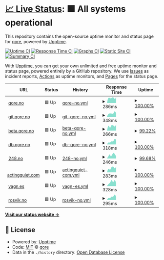 # [📈 Live Status](https://qoreHQ.github.io/uptime): <!--live status--> **🟩 All systems operational**

This repository contains the open-source uptime monitor and status page for [qore](https://qore.no), powered by [Upptime](https://github.com/upptime/upptime).

[![Uptime CI](https://github.com/qoreHQ/uptime/workflows/Uptime%20CI/badge.svg)](https://github.com/qoreHQ/uptime/actions?query=workflow%3A%22Uptime+CI%22)
[![Response Time CI](https://github.com/qoreHQ/uptime/workflows/Response%20Time%20CI/badge.svg)](https://github.com/qoreHQ/uptime/actions?query=workflow%3A%22Response+Time+CI%22)
[![Graphs CI](https://github.com/qoreHQ/uptime/workflows/Graphs%20CI/badge.svg)](https://github.com/qoreHQ/uptime/actions?query=workflow%3A%22Graphs+CI%22)
[![Static Site CI](https://github.com/qoreHQ/uptime/workflows/Static%20Site%20CI/badge.svg)](https://github.com/qoreHQ/uptime/actions?query=workflow%3A%22Static+Site+CI%22)
[![Summary CI](https://github.com/qoreHQ/uptime/workflows/Summary%20CI/badge.svg)](https://github.com/qoreHQ/uptime/actions?query=workflow%3A%22Summary+CI%22)

With [Upptime](https://upptime.js.org), you can get your own unlimited and free uptime monitor and status page, powered entirely by a GitHub repository. We use [Issues](https://github.com/qoreHQ/uptime/issues) as incident reports, [Actions](https://github.com/qoreHQ/uptime/actions) as uptime monitors, and [Pages](https://qoreHQ.github.io/uptime) for the status page.

<!--start: status pages-->
<!-- This summary is generated by Upptime (https://github.com/upptime/upptime) -->
<!-- Do not edit this manually, your changes will be overwritten -->
<!-- prettier-ignore -->
| URL | Status | History | Response Time | Uptime |
| --- | ------ | ------- | ------------- | ------ |
| <img alt="" src="https://favicons.githubusercontent.com/qore.no" height="13"> [qore.no](https://qore.no) | 🟩 Up | [qore-no.yml](https://github.com/qoreHQ/uptime/commits/HEAD/history/qore-no.yml) | <details><summary><img alt="Response time graph" src="./graphs/qore-no/response-time-week.png" height="20"> 286ms</summary><br><a href="https://qoreHQ.github.io/uptime/history/qore-no"><img alt="Response time 286" src="https://img.shields.io/endpoint?url=https%3A%2F%2Fraw.githubusercontent.com%2FqoreHQ%2Fuptime%2FHEAD%2Fapi%2Fqore-no%2Fresponse-time.json"></a><br><a href="https://qoreHQ.github.io/uptime/history/qore-no"><img alt="24-hour response time 345" src="https://img.shields.io/endpoint?url=https%3A%2F%2Fraw.githubusercontent.com%2FqoreHQ%2Fuptime%2FHEAD%2Fapi%2Fqore-no%2Fresponse-time-day.json"></a><br><a href="https://qoreHQ.github.io/uptime/history/qore-no"><img alt="7-day response time 286" src="https://img.shields.io/endpoint?url=https%3A%2F%2Fraw.githubusercontent.com%2FqoreHQ%2Fuptime%2FHEAD%2Fapi%2Fqore-no%2Fresponse-time-week.json"></a><br><a href="https://qoreHQ.github.io/uptime/history/qore-no"><img alt="30-day response time 286" src="https://img.shields.io/endpoint?url=https%3A%2F%2Fraw.githubusercontent.com%2FqoreHQ%2Fuptime%2FHEAD%2Fapi%2Fqore-no%2Fresponse-time-month.json"></a><br><a href="https://qoreHQ.github.io/uptime/history/qore-no"><img alt="1-year response time 286" src="https://img.shields.io/endpoint?url=https%3A%2F%2Fraw.githubusercontent.com%2FqoreHQ%2Fuptime%2FHEAD%2Fapi%2Fqore-no%2Fresponse-time-year.json"></a></details> | <details><summary><a href="https://qoreHQ.github.io/uptime/history/qore-no">100.00%</a></summary><a href="https://qoreHQ.github.io/uptime/history/qore-no"><img alt="All-time uptime 100.00%" src="https://img.shields.io/endpoint?url=https%3A%2F%2Fraw.githubusercontent.com%2FqoreHQ%2Fuptime%2FHEAD%2Fapi%2Fqore-no%2Fuptime.json"></a><br><a href="https://qoreHQ.github.io/uptime/history/qore-no"><img alt="24-hour uptime 100.00%" src="https://img.shields.io/endpoint?url=https%3A%2F%2Fraw.githubusercontent.com%2FqoreHQ%2Fuptime%2FHEAD%2Fapi%2Fqore-no%2Fuptime-day.json"></a><br><a href="https://qoreHQ.github.io/uptime/history/qore-no"><img alt="7-day uptime 100.00%" src="https://img.shields.io/endpoint?url=https%3A%2F%2Fraw.githubusercontent.com%2FqoreHQ%2Fuptime%2FHEAD%2Fapi%2Fqore-no%2Fuptime-week.json"></a><br><a href="https://qoreHQ.github.io/uptime/history/qore-no"><img alt="30-day uptime 100.00%" src="https://img.shields.io/endpoint?url=https%3A%2F%2Fraw.githubusercontent.com%2FqoreHQ%2Fuptime%2FHEAD%2Fapi%2Fqore-no%2Fuptime-month.json"></a><br><a href="https://qoreHQ.github.io/uptime/history/qore-no"><img alt="1-year uptime 100.00%" src="https://img.shields.io/endpoint?url=https%3A%2F%2Fraw.githubusercontent.com%2FqoreHQ%2Fuptime%2FHEAD%2Fapi%2Fqore-no%2Fuptime-year.json"></a></details>
| <img alt="" src="https://favicons.githubusercontent.com/git.qore.no" height="13"> [git.qore.no](https://git.qore.no) | 🟩 Up | [git-qore-no.yml](https://github.com/qoreHQ/uptime/commits/HEAD/history/git-qore-no.yml) | <details><summary><img alt="Response time graph" src="./graphs/git-qore-no/response-time-week.png" height="20"> 348ms</summary><br><a href="https://qoreHQ.github.io/uptime/history/git-qore-no"><img alt="Response time 348" src="https://img.shields.io/endpoint?url=https%3A%2F%2Fraw.githubusercontent.com%2FqoreHQ%2Fuptime%2FHEAD%2Fapi%2Fgit-qore-no%2Fresponse-time.json"></a><br><a href="https://qoreHQ.github.io/uptime/history/git-qore-no"><img alt="24-hour response time 354" src="https://img.shields.io/endpoint?url=https%3A%2F%2Fraw.githubusercontent.com%2FqoreHQ%2Fuptime%2FHEAD%2Fapi%2Fgit-qore-no%2Fresponse-time-day.json"></a><br><a href="https://qoreHQ.github.io/uptime/history/git-qore-no"><img alt="7-day response time 348" src="https://img.shields.io/endpoint?url=https%3A%2F%2Fraw.githubusercontent.com%2FqoreHQ%2Fuptime%2FHEAD%2Fapi%2Fgit-qore-no%2Fresponse-time-week.json"></a><br><a href="https://qoreHQ.github.io/uptime/history/git-qore-no"><img alt="30-day response time 348" src="https://img.shields.io/endpoint?url=https%3A%2F%2Fraw.githubusercontent.com%2FqoreHQ%2Fuptime%2FHEAD%2Fapi%2Fgit-qore-no%2Fresponse-time-month.json"></a><br><a href="https://qoreHQ.github.io/uptime/history/git-qore-no"><img alt="1-year response time 348" src="https://img.shields.io/endpoint?url=https%3A%2F%2Fraw.githubusercontent.com%2FqoreHQ%2Fuptime%2FHEAD%2Fapi%2Fgit-qore-no%2Fresponse-time-year.json"></a></details> | <details><summary><a href="https://qoreHQ.github.io/uptime/history/git-qore-no">100.00%</a></summary><a href="https://qoreHQ.github.io/uptime/history/git-qore-no"><img alt="All-time uptime 100.00%" src="https://img.shields.io/endpoint?url=https%3A%2F%2Fraw.githubusercontent.com%2FqoreHQ%2Fuptime%2FHEAD%2Fapi%2Fgit-qore-no%2Fuptime.json"></a><br><a href="https://qoreHQ.github.io/uptime/history/git-qore-no"><img alt="24-hour uptime 100.00%" src="https://img.shields.io/endpoint?url=https%3A%2F%2Fraw.githubusercontent.com%2FqoreHQ%2Fuptime%2FHEAD%2Fapi%2Fgit-qore-no%2Fuptime-day.json"></a><br><a href="https://qoreHQ.github.io/uptime/history/git-qore-no"><img alt="7-day uptime 100.00%" src="https://img.shields.io/endpoint?url=https%3A%2F%2Fraw.githubusercontent.com%2FqoreHQ%2Fuptime%2FHEAD%2Fapi%2Fgit-qore-no%2Fuptime-week.json"></a><br><a href="https://qoreHQ.github.io/uptime/history/git-qore-no"><img alt="30-day uptime 100.00%" src="https://img.shields.io/endpoint?url=https%3A%2F%2Fraw.githubusercontent.com%2FqoreHQ%2Fuptime%2FHEAD%2Fapi%2Fgit-qore-no%2Fuptime-month.json"></a><br><a href="https://qoreHQ.github.io/uptime/history/git-qore-no"><img alt="1-year uptime 100.00%" src="https://img.shields.io/endpoint?url=https%3A%2F%2Fraw.githubusercontent.com%2FqoreHQ%2Fuptime%2FHEAD%2Fapi%2Fgit-qore-no%2Fuptime-year.json"></a></details>
| <img alt="" src="https://favicons.githubusercontent.com/beta.qore.no" height="13"> [beta.qore.no](https://beta.qore.no) | 🟩 Up | [beta-qore-no.yml](https://github.com/qoreHQ/uptime/commits/HEAD/history/beta-qore-no.yml) | <details><summary><img alt="Response time graph" src="./graphs/beta-qore-no/response-time-week.png" height="20"> 266ms</summary><br><a href="https://qoreHQ.github.io/uptime/history/beta-qore-no"><img alt="Response time 266" src="https://img.shields.io/endpoint?url=https%3A%2F%2Fraw.githubusercontent.com%2FqoreHQ%2Fuptime%2FHEAD%2Fapi%2Fbeta-qore-no%2Fresponse-time.json"></a><br><a href="https://qoreHQ.github.io/uptime/history/beta-qore-no"><img alt="24-hour response time 335" src="https://img.shields.io/endpoint?url=https%3A%2F%2Fraw.githubusercontent.com%2FqoreHQ%2Fuptime%2FHEAD%2Fapi%2Fbeta-qore-no%2Fresponse-time-day.json"></a><br><a href="https://qoreHQ.github.io/uptime/history/beta-qore-no"><img alt="7-day response time 266" src="https://img.shields.io/endpoint?url=https%3A%2F%2Fraw.githubusercontent.com%2FqoreHQ%2Fuptime%2FHEAD%2Fapi%2Fbeta-qore-no%2Fresponse-time-week.json"></a><br><a href="https://qoreHQ.github.io/uptime/history/beta-qore-no"><img alt="30-day response time 266" src="https://img.shields.io/endpoint?url=https%3A%2F%2Fraw.githubusercontent.com%2FqoreHQ%2Fuptime%2FHEAD%2Fapi%2Fbeta-qore-no%2Fresponse-time-month.json"></a><br><a href="https://qoreHQ.github.io/uptime/history/beta-qore-no"><img alt="1-year response time 266" src="https://img.shields.io/endpoint?url=https%3A%2F%2Fraw.githubusercontent.com%2FqoreHQ%2Fuptime%2FHEAD%2Fapi%2Fbeta-qore-no%2Fresponse-time-year.json"></a></details> | <details><summary><a href="https://qoreHQ.github.io/uptime/history/beta-qore-no">99.22%</a></summary><a href="https://qoreHQ.github.io/uptime/history/beta-qore-no"><img alt="All-time uptime 99.22%" src="https://img.shields.io/endpoint?url=https%3A%2F%2Fraw.githubusercontent.com%2FqoreHQ%2Fuptime%2FHEAD%2Fapi%2Fbeta-qore-no%2Fuptime.json"></a><br><a href="https://qoreHQ.github.io/uptime/history/beta-qore-no"><img alt="24-hour uptime 100.00%" src="https://img.shields.io/endpoint?url=https%3A%2F%2Fraw.githubusercontent.com%2FqoreHQ%2Fuptime%2FHEAD%2Fapi%2Fbeta-qore-no%2Fuptime-day.json"></a><br><a href="https://qoreHQ.github.io/uptime/history/beta-qore-no"><img alt="7-day uptime 99.22%" src="https://img.shields.io/endpoint?url=https%3A%2F%2Fraw.githubusercontent.com%2FqoreHQ%2Fuptime%2FHEAD%2Fapi%2Fbeta-qore-no%2Fuptime-week.json"></a><br><a href="https://qoreHQ.github.io/uptime/history/beta-qore-no"><img alt="30-day uptime 99.22%" src="https://img.shields.io/endpoint?url=https%3A%2F%2Fraw.githubusercontent.com%2FqoreHQ%2Fuptime%2FHEAD%2Fapi%2Fbeta-qore-no%2Fuptime-month.json"></a><br><a href="https://qoreHQ.github.io/uptime/history/beta-qore-no"><img alt="1-year uptime 99.22%" src="https://img.shields.io/endpoint?url=https%3A%2F%2Fraw.githubusercontent.com%2FqoreHQ%2Fuptime%2FHEAD%2Fapi%2Fbeta-qore-no%2Fuptime-year.json"></a></details>
| <img alt="" src="https://favicons.githubusercontent.com/db.qore.no" height="13"> [db.qore.no](https://db.qore.no) | 🟩 Up | [db-qore-no.yml](https://github.com/qoreHQ/uptime/commits/HEAD/history/db-qore-no.yml) | <details><summary><img alt="Response time graph" src="./graphs/db-qore-no/response-time-week.png" height="20"> 318ms</summary><br><a href="https://qoreHQ.github.io/uptime/history/db-qore-no"><img alt="Response time 318" src="https://img.shields.io/endpoint?url=https%3A%2F%2Fraw.githubusercontent.com%2FqoreHQ%2Fuptime%2FHEAD%2Fapi%2Fdb-qore-no%2Fresponse-time.json"></a><br><a href="https://qoreHQ.github.io/uptime/history/db-qore-no"><img alt="24-hour response time 449" src="https://img.shields.io/endpoint?url=https%3A%2F%2Fraw.githubusercontent.com%2FqoreHQ%2Fuptime%2FHEAD%2Fapi%2Fdb-qore-no%2Fresponse-time-day.json"></a><br><a href="https://qoreHQ.github.io/uptime/history/db-qore-no"><img alt="7-day response time 318" src="https://img.shields.io/endpoint?url=https%3A%2F%2Fraw.githubusercontent.com%2FqoreHQ%2Fuptime%2FHEAD%2Fapi%2Fdb-qore-no%2Fresponse-time-week.json"></a><br><a href="https://qoreHQ.github.io/uptime/history/db-qore-no"><img alt="30-day response time 318" src="https://img.shields.io/endpoint?url=https%3A%2F%2Fraw.githubusercontent.com%2FqoreHQ%2Fuptime%2FHEAD%2Fapi%2Fdb-qore-no%2Fresponse-time-month.json"></a><br><a href="https://qoreHQ.github.io/uptime/history/db-qore-no"><img alt="1-year response time 318" src="https://img.shields.io/endpoint?url=https%3A%2F%2Fraw.githubusercontent.com%2FqoreHQ%2Fuptime%2FHEAD%2Fapi%2Fdb-qore-no%2Fresponse-time-year.json"></a></details> | <details><summary><a href="https://qoreHQ.github.io/uptime/history/db-qore-no">100.00%</a></summary><a href="https://qoreHQ.github.io/uptime/history/db-qore-no"><img alt="All-time uptime 100.00%" src="https://img.shields.io/endpoint?url=https%3A%2F%2Fraw.githubusercontent.com%2FqoreHQ%2Fuptime%2FHEAD%2Fapi%2Fdb-qore-no%2Fuptime.json"></a><br><a href="https://qoreHQ.github.io/uptime/history/db-qore-no"><img alt="24-hour uptime 100.00%" src="https://img.shields.io/endpoint?url=https%3A%2F%2Fraw.githubusercontent.com%2FqoreHQ%2Fuptime%2FHEAD%2Fapi%2Fdb-qore-no%2Fuptime-day.json"></a><br><a href="https://qoreHQ.github.io/uptime/history/db-qore-no"><img alt="7-day uptime 100.00%" src="https://img.shields.io/endpoint?url=https%3A%2F%2Fraw.githubusercontent.com%2FqoreHQ%2Fuptime%2FHEAD%2Fapi%2Fdb-qore-no%2Fuptime-week.json"></a><br><a href="https://qoreHQ.github.io/uptime/history/db-qore-no"><img alt="30-day uptime 100.00%" src="https://img.shields.io/endpoint?url=https%3A%2F%2Fraw.githubusercontent.com%2FqoreHQ%2Fuptime%2FHEAD%2Fapi%2Fdb-qore-no%2Fuptime-month.json"></a><br><a href="https://qoreHQ.github.io/uptime/history/db-qore-no"><img alt="1-year uptime 100.00%" src="https://img.shields.io/endpoint?url=https%3A%2F%2Fraw.githubusercontent.com%2FqoreHQ%2Fuptime%2FHEAD%2Fapi%2Fdb-qore-no%2Fuptime-year.json"></a></details>
| <img alt="" src="https://favicons.githubusercontent.com/248.no" height="13"> [248.no](https://248.no) | 🟩 Up | [248-no.yml](https://github.com/qoreHQ/uptime/commits/HEAD/history/248-no.yml) | <details><summary><img alt="Response time graph" src="./graphs/248-no/response-time-week.png" height="20"> 246ms</summary><br><a href="https://qoreHQ.github.io/uptime/history/248-no"><img alt="Response time 246" src="https://img.shields.io/endpoint?url=https%3A%2F%2Fraw.githubusercontent.com%2FqoreHQ%2Fuptime%2FHEAD%2Fapi%2F248-no%2Fresponse-time.json"></a><br><a href="https://qoreHQ.github.io/uptime/history/248-no"><img alt="24-hour response time 148" src="https://img.shields.io/endpoint?url=https%3A%2F%2Fraw.githubusercontent.com%2FqoreHQ%2Fuptime%2FHEAD%2Fapi%2F248-no%2Fresponse-time-day.json"></a><br><a href="https://qoreHQ.github.io/uptime/history/248-no"><img alt="7-day response time 246" src="https://img.shields.io/endpoint?url=https%3A%2F%2Fraw.githubusercontent.com%2FqoreHQ%2Fuptime%2FHEAD%2Fapi%2F248-no%2Fresponse-time-week.json"></a><br><a href="https://qoreHQ.github.io/uptime/history/248-no"><img alt="30-day response time 246" src="https://img.shields.io/endpoint?url=https%3A%2F%2Fraw.githubusercontent.com%2FqoreHQ%2Fuptime%2FHEAD%2Fapi%2F248-no%2Fresponse-time-month.json"></a><br><a href="https://qoreHQ.github.io/uptime/history/248-no"><img alt="1-year response time 246" src="https://img.shields.io/endpoint?url=https%3A%2F%2Fraw.githubusercontent.com%2FqoreHQ%2Fuptime%2FHEAD%2Fapi%2F248-no%2Fresponse-time-year.json"></a></details> | <details><summary><a href="https://qoreHQ.github.io/uptime/history/248-no">99.68%</a></summary><a href="https://qoreHQ.github.io/uptime/history/248-no"><img alt="All-time uptime 99.68%" src="https://img.shields.io/endpoint?url=https%3A%2F%2Fraw.githubusercontent.com%2FqoreHQ%2Fuptime%2FHEAD%2Fapi%2F248-no%2Fuptime.json"></a><br><a href="https://qoreHQ.github.io/uptime/history/248-no"><img alt="24-hour uptime 100.00%" src="https://img.shields.io/endpoint?url=https%3A%2F%2Fraw.githubusercontent.com%2FqoreHQ%2Fuptime%2FHEAD%2Fapi%2F248-no%2Fuptime-day.json"></a><br><a href="https://qoreHQ.github.io/uptime/history/248-no"><img alt="7-day uptime 99.68%" src="https://img.shields.io/endpoint?url=https%3A%2F%2Fraw.githubusercontent.com%2FqoreHQ%2Fuptime%2FHEAD%2Fapi%2F248-no%2Fuptime-week.json"></a><br><a href="https://qoreHQ.github.io/uptime/history/248-no"><img alt="30-day uptime 99.68%" src="https://img.shields.io/endpoint?url=https%3A%2F%2Fraw.githubusercontent.com%2FqoreHQ%2Fuptime%2FHEAD%2Fapi%2F248-no%2Fuptime-month.json"></a><br><a href="https://qoreHQ.github.io/uptime/history/248-no"><img alt="1-year uptime 99.68%" src="https://img.shields.io/endpoint?url=https%3A%2F%2Fraw.githubusercontent.com%2FqoreHQ%2Fuptime%2FHEAD%2Fapi%2F248-no%2Fuptime-year.json"></a></details>
| <img alt="" src="https://favicons.githubusercontent.com/actingquiet.com" height="13"> [actingquiet.com](https://actingquiet.com) | 🟩 Up | [actingquiet-com.yml](https://github.com/qoreHQ/uptime/commits/HEAD/history/actingquiet-com.yml) | <details><summary><img alt="Response time graph" src="./graphs/actingquiet-com/response-time-week.png" height="20"> 283ms</summary><br><a href="https://qoreHQ.github.io/uptime/history/actingquiet-com"><img alt="Response time 283" src="https://img.shields.io/endpoint?url=https%3A%2F%2Fraw.githubusercontent.com%2FqoreHQ%2Fuptime%2FHEAD%2Fapi%2Factingquiet-com%2Fresponse-time.json"></a><br><a href="https://qoreHQ.github.io/uptime/history/actingquiet-com"><img alt="24-hour response time 365" src="https://img.shields.io/endpoint?url=https%3A%2F%2Fraw.githubusercontent.com%2FqoreHQ%2Fuptime%2FHEAD%2Fapi%2Factingquiet-com%2Fresponse-time-day.json"></a><br><a href="https://qoreHQ.github.io/uptime/history/actingquiet-com"><img alt="7-day response time 283" src="https://img.shields.io/endpoint?url=https%3A%2F%2Fraw.githubusercontent.com%2FqoreHQ%2Fuptime%2FHEAD%2Fapi%2Factingquiet-com%2Fresponse-time-week.json"></a><br><a href="https://qoreHQ.github.io/uptime/history/actingquiet-com"><img alt="30-day response time 283" src="https://img.shields.io/endpoint?url=https%3A%2F%2Fraw.githubusercontent.com%2FqoreHQ%2Fuptime%2FHEAD%2Fapi%2Factingquiet-com%2Fresponse-time-month.json"></a><br><a href="https://qoreHQ.github.io/uptime/history/actingquiet-com"><img alt="1-year response time 283" src="https://img.shields.io/endpoint?url=https%3A%2F%2Fraw.githubusercontent.com%2FqoreHQ%2Fuptime%2FHEAD%2Fapi%2Factingquiet-com%2Fresponse-time-year.json"></a></details> | <details><summary><a href="https://qoreHQ.github.io/uptime/history/actingquiet-com">100.00%</a></summary><a href="https://qoreHQ.github.io/uptime/history/actingquiet-com"><img alt="All-time uptime 100.00%" src="https://img.shields.io/endpoint?url=https%3A%2F%2Fraw.githubusercontent.com%2FqoreHQ%2Fuptime%2FHEAD%2Fapi%2Factingquiet-com%2Fuptime.json"></a><br><a href="https://qoreHQ.github.io/uptime/history/actingquiet-com"><img alt="24-hour uptime 100.00%" src="https://img.shields.io/endpoint?url=https%3A%2F%2Fraw.githubusercontent.com%2FqoreHQ%2Fuptime%2FHEAD%2Fapi%2Factingquiet-com%2Fuptime-day.json"></a><br><a href="https://qoreHQ.github.io/uptime/history/actingquiet-com"><img alt="7-day uptime 100.00%" src="https://img.shields.io/endpoint?url=https%3A%2F%2Fraw.githubusercontent.com%2FqoreHQ%2Fuptime%2FHEAD%2Fapi%2Factingquiet-com%2Fuptime-week.json"></a><br><a href="https://qoreHQ.github.io/uptime/history/actingquiet-com"><img alt="30-day uptime 100.00%" src="https://img.shields.io/endpoint?url=https%3A%2F%2Fraw.githubusercontent.com%2FqoreHQ%2Fuptime%2FHEAD%2Fapi%2Factingquiet-com%2Fuptime-month.json"></a><br><a href="https://qoreHQ.github.io/uptime/history/actingquiet-com"><img alt="1-year uptime 100.00%" src="https://img.shields.io/endpoint?url=https%3A%2F%2Fraw.githubusercontent.com%2FqoreHQ%2Fuptime%2FHEAD%2Fapi%2Factingquiet-com%2Fuptime-year.json"></a></details>
| <img alt="" src="https://favicons.githubusercontent.com/vagn.es" height="13"> [vagn.es](https://vagn.es) | 🟩 Up | [vagn-es.yml](https://github.com/qoreHQ/uptime/commits/HEAD/history/vagn-es.yml) | <details><summary><img alt="Response time graph" src="./graphs/vagn-es/response-time-week.png" height="20"> 328ms</summary><br><a href="https://qoreHQ.github.io/uptime/history/vagn-es"><img alt="Response time 328" src="https://img.shields.io/endpoint?url=https%3A%2F%2Fraw.githubusercontent.com%2FqoreHQ%2Fuptime%2FHEAD%2Fapi%2Fvagn-es%2Fresponse-time.json"></a><br><a href="https://qoreHQ.github.io/uptime/history/vagn-es"><img alt="24-hour response time 254" src="https://img.shields.io/endpoint?url=https%3A%2F%2Fraw.githubusercontent.com%2FqoreHQ%2Fuptime%2FHEAD%2Fapi%2Fvagn-es%2Fresponse-time-day.json"></a><br><a href="https://qoreHQ.github.io/uptime/history/vagn-es"><img alt="7-day response time 328" src="https://img.shields.io/endpoint?url=https%3A%2F%2Fraw.githubusercontent.com%2FqoreHQ%2Fuptime%2FHEAD%2Fapi%2Fvagn-es%2Fresponse-time-week.json"></a><br><a href="https://qoreHQ.github.io/uptime/history/vagn-es"><img alt="30-day response time 328" src="https://img.shields.io/endpoint?url=https%3A%2F%2Fraw.githubusercontent.com%2FqoreHQ%2Fuptime%2FHEAD%2Fapi%2Fvagn-es%2Fresponse-time-month.json"></a><br><a href="https://qoreHQ.github.io/uptime/history/vagn-es"><img alt="1-year response time 328" src="https://img.shields.io/endpoint?url=https%3A%2F%2Fraw.githubusercontent.com%2FqoreHQ%2Fuptime%2FHEAD%2Fapi%2Fvagn-es%2Fresponse-time-year.json"></a></details> | <details><summary><a href="https://qoreHQ.github.io/uptime/history/vagn-es">100.00%</a></summary><a href="https://qoreHQ.github.io/uptime/history/vagn-es"><img alt="All-time uptime 100.00%" src="https://img.shields.io/endpoint?url=https%3A%2F%2Fraw.githubusercontent.com%2FqoreHQ%2Fuptime%2FHEAD%2Fapi%2Fvagn-es%2Fuptime.json"></a><br><a href="https://qoreHQ.github.io/uptime/history/vagn-es"><img alt="24-hour uptime 100.00%" src="https://img.shields.io/endpoint?url=https%3A%2F%2Fraw.githubusercontent.com%2FqoreHQ%2Fuptime%2FHEAD%2Fapi%2Fvagn-es%2Fuptime-day.json"></a><br><a href="https://qoreHQ.github.io/uptime/history/vagn-es"><img alt="7-day uptime 100.00%" src="https://img.shields.io/endpoint?url=https%3A%2F%2Fraw.githubusercontent.com%2FqoreHQ%2Fuptime%2FHEAD%2Fapi%2Fvagn-es%2Fuptime-week.json"></a><br><a href="https://qoreHQ.github.io/uptime/history/vagn-es"><img alt="30-day uptime 100.00%" src="https://img.shields.io/endpoint?url=https%3A%2F%2Fraw.githubusercontent.com%2FqoreHQ%2Fuptime%2FHEAD%2Fapi%2Fvagn-es%2Fuptime-month.json"></a><br><a href="https://qoreHQ.github.io/uptime/history/vagn-es"><img alt="1-year uptime 100.00%" src="https://img.shields.io/endpoint?url=https%3A%2F%2Fraw.githubusercontent.com%2FqoreHQ%2Fuptime%2FHEAD%2Fapi%2Fvagn-es%2Fuptime-year.json"></a></details>
| <img alt="" src="https://favicons.githubusercontent.com/rosvik.no" height="13"> [rosvik.no](https://rosvik.no) | 🟩 Up | [rosvik-no.yml](https://github.com/qoreHQ/uptime/commits/HEAD/history/rosvik-no.yml) | <details><summary><img alt="Response time graph" src="./graphs/rosvik-no/response-time-week.png" height="20"> 295ms</summary><br><a href="https://qoreHQ.github.io/uptime/history/rosvik-no"><img alt="Response time 295" src="https://img.shields.io/endpoint?url=https%3A%2F%2Fraw.githubusercontent.com%2FqoreHQ%2Fuptime%2FHEAD%2Fapi%2Frosvik-no%2Fresponse-time.json"></a><br><a href="https://qoreHQ.github.io/uptime/history/rosvik-no"><img alt="24-hour response time 273" src="https://img.shields.io/endpoint?url=https%3A%2F%2Fraw.githubusercontent.com%2FqoreHQ%2Fuptime%2FHEAD%2Fapi%2Frosvik-no%2Fresponse-time-day.json"></a><br><a href="https://qoreHQ.github.io/uptime/history/rosvik-no"><img alt="7-day response time 295" src="https://img.shields.io/endpoint?url=https%3A%2F%2Fraw.githubusercontent.com%2FqoreHQ%2Fuptime%2FHEAD%2Fapi%2Frosvik-no%2Fresponse-time-week.json"></a><br><a href="https://qoreHQ.github.io/uptime/history/rosvik-no"><img alt="30-day response time 295" src="https://img.shields.io/endpoint?url=https%3A%2F%2Fraw.githubusercontent.com%2FqoreHQ%2Fuptime%2FHEAD%2Fapi%2Frosvik-no%2Fresponse-time-month.json"></a><br><a href="https://qoreHQ.github.io/uptime/history/rosvik-no"><img alt="1-year response time 295" src="https://img.shields.io/endpoint?url=https%3A%2F%2Fraw.githubusercontent.com%2FqoreHQ%2Fuptime%2FHEAD%2Fapi%2Frosvik-no%2Fresponse-time-year.json"></a></details> | <details><summary><a href="https://qoreHQ.github.io/uptime/history/rosvik-no">100.00%</a></summary><a href="https://qoreHQ.github.io/uptime/history/rosvik-no"><img alt="All-time uptime 100.00%" src="https://img.shields.io/endpoint?url=https%3A%2F%2Fraw.githubusercontent.com%2FqoreHQ%2Fuptime%2FHEAD%2Fapi%2Frosvik-no%2Fuptime.json"></a><br><a href="https://qoreHQ.github.io/uptime/history/rosvik-no"><img alt="24-hour uptime 100.00%" src="https://img.shields.io/endpoint?url=https%3A%2F%2Fraw.githubusercontent.com%2FqoreHQ%2Fuptime%2FHEAD%2Fapi%2Frosvik-no%2Fuptime-day.json"></a><br><a href="https://qoreHQ.github.io/uptime/history/rosvik-no"><img alt="7-day uptime 100.00%" src="https://img.shields.io/endpoint?url=https%3A%2F%2Fraw.githubusercontent.com%2FqoreHQ%2Fuptime%2FHEAD%2Fapi%2Frosvik-no%2Fuptime-week.json"></a><br><a href="https://qoreHQ.github.io/uptime/history/rosvik-no"><img alt="30-day uptime 100.00%" src="https://img.shields.io/endpoint?url=https%3A%2F%2Fraw.githubusercontent.com%2FqoreHQ%2Fuptime%2FHEAD%2Fapi%2Frosvik-no%2Fuptime-month.json"></a><br><a href="https://qoreHQ.github.io/uptime/history/rosvik-no"><img alt="1-year uptime 100.00%" src="https://img.shields.io/endpoint?url=https%3A%2F%2Fraw.githubusercontent.com%2FqoreHQ%2Fuptime%2FHEAD%2Fapi%2Frosvik-no%2Fuptime-year.json"></a></details>

<!--end: status pages-->

[**Visit our status website →**](https://qoreHQ.github.io/uptime)

## 📄 License

- Powered by: [Upptime](https://github.com/upptime/upptime)
- Code: [MIT](./LICENSE) © [qore](https://qore.no)
- Data in the `./history` directory: [Open Database License](https://opendatacommons.org/licenses/odbl/1-0/)
